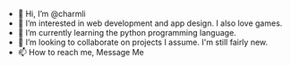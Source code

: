 - 👋 Hi, I’m @charmli
- 👀 I’m interested in web development and app design. I also love games.
- 🌱 I’m currently learning the python programming language.
- 💞️ I’m looking to collaborate on projects I assume. I'm still fairly new.
- 📫 How to reach me, Message Me

<!---
charmli/charmli is a ✨ special ✨ repository because its `README.md` (this file) appears on your GitHub profile.
You can click the Preview link to take a look at your changes.
--->
